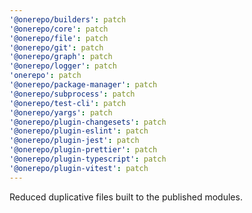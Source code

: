 ```yaml
---
'@onerepo/builders': patch
'@onerepo/core': patch
'@onerepo/file': patch
'@onerepo/git': patch
'@onerepo/graph': patch
'@onerepo/logger': patch
'onerepo': patch
'@onerepo/package-manager': patch
'@onerepo/subprocess': patch
'@onerepo/test-cli': patch
'@onerepo/yargs': patch
'@onerepo/plugin-changesets': patch
'@onerepo/plugin-eslint': patch
'@onerepo/plugin-jest': patch
'@onerepo/plugin-prettier': patch
'@onerepo/plugin-typescript': patch
'@onerepo/plugin-vitest': patch
---
```


Reduced duplicative files built to the published modules.
